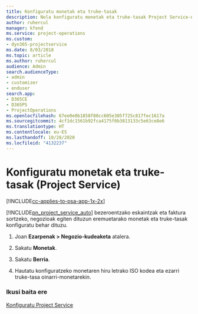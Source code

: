 ```yaml
---
title: Konfiguratu monetak eta truke-tasak
description: Nola konfiguratu monetak eta truke-tasak Project Service-n
author: ruhercul
manager: kfend
ms.service: project-operations
ms.custom:
- dyn365-projectservice
ms.date: 8/03/2018
ms.topic: article
ms.author: ruhercul
audience: Admin
search.audienceType:
- admin
- customizer
- enduser
search.app:
- D365CE
- D365PS
- ProjectOperations
ms.openlocfilehash: 67ee0e0b1858f80cc605e305f725c817fec1617a
ms.sourcegitcommit: 4cf1dc1561b92fca4175f0b3813133c5e63ce8e6
ms.translationtype: HT
ms.contentlocale: eu-ES
ms.lasthandoff: 10/28/2020
ms.locfileid: "4132237"
---
```

# <a name="set-up-currencies-and-exchange-rates-project-service"></a>Konfiguratu monetak eta truke-tasak (Project Service)

[!INCLUDE[cc-applies-to-psa-app-1x-2x](../includes/cc-applies-to-psa-app-1x-2x.md)]

[!INCLUDE[pn_project_service_auto](../includes/pn-project-service-auto.md)] bezeroentzako eskaintzak eta faktura sortzeko, negozioak egiten dituzun eremuetarako monetak eta truke-tasak konfiguratu behar dituzu.  
  
1.  Joan **Ezarpenak > Negozio-kudeaketa** atalera.  
  
2.  Sakatu **Monetak**.  
  
3.  Sakatu **Berria**.  
  
4.  Hautatu konfiguratzeko monetaren hiru letrako ISO kodea eta ezarri truke-tasa oinarri-monetarekin.  
  
### <a name="see-also"></a>Ikusi baita ere  
 [Konfiguratu Project Service](../psa/configure.md)
